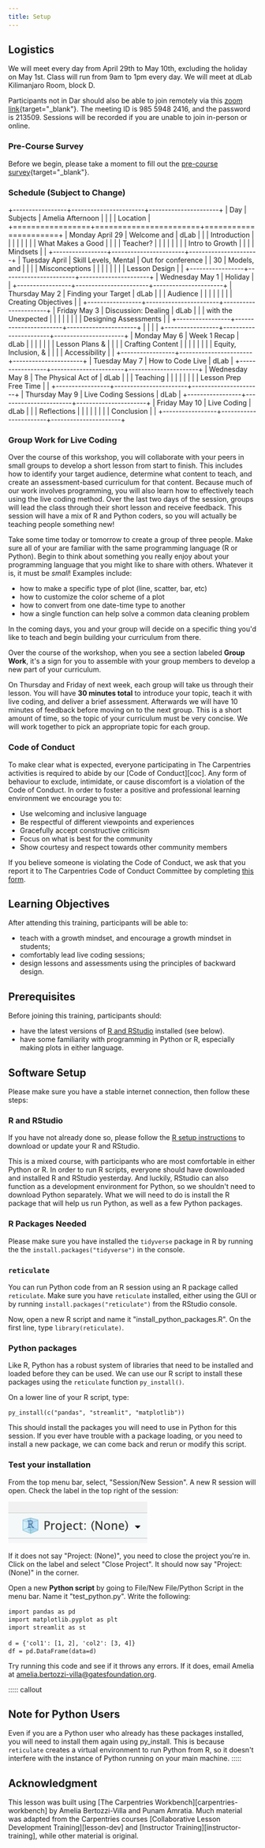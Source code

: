```yaml
---
title: Setup
---
```


## Logistics

We will meet every day from April 29th to May 10th, excluding the
holiday on May 1st. Class will run from 9am to 1pm every day. We will
meet at dLab Kilimanjaro Room, block D.

Participants not in Dar should also be able to join remotely via this
[zoom
link](https://zoom.us/j/98559482416?pwd=UzA3ZVFJNS9ZRnFYamhhUW1RVG5QUT09){target="_blank"}.
The meeting ID is 985 5948 2416, and the password is 213509. Sessions
will be recorded if you are unable to join in-person or online.

### Pre-Course Survey

Before we begin, please take a moment to fill out the [pre-course
survey](https://forms.gle/1eyZ96SjfWD9SLvc9){target="_blank"}.

### Schedule (Subject to Change)

+-----------------+-----------------------+----------------------+
| Day             | Subjects              | Amelia Afternoon     |
|                 |                       | Location             |
+=================+=======================+======================+
| Monday April 29 | Welcome and           | dLab                 |
|                 | Introduction          |                      |
|                 |                       |                      |
|                 | What Makes a Good     |                      |
|                 | Teacher?              |                      |
|                 |                       |                      |
|                 | Intro to Growth       |                      |
|                 | Mindsets              |                      |
+-----------------+-----------------------+----------------------+
| Tuesday April   | Skill Levels, Mental  | Out for conference   |
| 30              | Models, and           |                      |
|                 | Misconceptions        |                      |
|                 |                       |                      |
|                 | Lesson Design         |                      |
+-----------------+-----------------------+----------------------+
| Wednesday May 1 | Holiday               |                      |
+-----------------+-----------------------+----------------------+
| Thursday May 2  | Finding your Target   | dLab                 |
|                 | Audience              |                      |
|                 |                       |                      |
|                 | Creating Objectives   |                      |
+-----------------+-----------------------+----------------------+
| Friday May 3    | Discussion: Dealing   | dLab                 |
|                 | with the Unexpected   |                      |
|                 |                       |                      |
|                 | Designing Assessments |                      |
+-----------------+-----------------------+----------------------+
|                 |                       |                      |
+-----------------+-----------------------+----------------------+
| Monday May 6    | Week 1 Recap          | dLab                 |
|                 |                       |                      |
|                 | Lesson Plans &        |                      |
|                 | Crafting Content      |                      |
|                 |                       |                      |
|                 | Equity, Inclusion, &  |                      |
|                 | Accessibility         |                      |
+-----------------+-----------------------+----------------------+
| Tuesday May 7   | How to Code Live      | dLab                 |
+-----------------+-----------------------+----------------------+
| Wednesday May 8 | The Physical Act of   | dLab                 |
|                 | Teaching              |                      |
|                 |                       |                      |
|                 | Lesson Prep Free Time |                      |
+-----------------+-----------------------+----------------------+
| Thursday May 9  | Live Coding Sessions  | dLab                 |
+-----------------+-----------------------+----------------------+
| Friday May 10   | Live Coding           | dLab                 |
|                 | Reflections           |                      |
|                 |                       |                      |
|                 | Conclusion            |                      |
+-----------------+-----------------------+----------------------+

### Group Work for Live Coding

Over the course of this workshop, you will collaborate with your peers
in small groups to develop a short lesson from start to finish. This
includes how to identify your target audience, determine what content to
teach, and create an assessment-based curriculum for that content.
Because much of our work involves programming, you will also learn how
to effectively teach using the live coding method. Over the last two
days of the session, groups will lead the class through their short
lesson and receive feedback. This session will have a mix of R and
Python coders, so you will actually be teaching people something new!

Take some time today or tomorrow to create a group of three people. Make
sure all of your are familiar with the same programming language (R or
Python). Begin to think about something you really enjoy about your
programming language that you might like to share with others. Whatever
it is, it must be *small*! Examples include:

-   how to make a specific type of plot (line, scatter, bar, etc)
-   how to customize the color scheme of a plot
-   how to convert from one date-time type to another
-   how a single function can help solve a common data cleaning problem

In the coming days, you and your group will decide on a specific thing
you'd like to teach and begin building your curriculum from there.

Over the course of the workshop, when you see a section labeled **Group
Work**, it's a sign for you to assemble with your group members to
develop a new part of your curriculum.

On Thursday and Friday of next week, each group will take us through
their lesson. You will have **30 minutes total** to introduce your
topic, teach it with live coding, and deliver a brief assessment.
Afterwards we will have 10 minutes of feedback before moving on to the
next group. This is a short amount of time, so the topic of your
curriculum must be very concise. We will work together to pick an
appropriate topic for each group.

### Code of Conduct

To make clear what is expected, everyone participating in The
Carpentries activities is required to abide by our [Code of
Conduct][coc]. Any form of behaviour to exclude, intimidate, or cause
discomfort is a violation of the Code of Conduct. In order to foster a
positive and professional learning environment we encourage you to:

-   Use welcoming and inclusive language
-   Be respectful of different viewpoints and experiences
-   Gracefully accept constructive criticism
-   Focus on what is best for the community
-   Show courtesy and respect towards other community members

If you believe someone is violating the Code of Conduct, we ask that you
report it to The Carpentries Code of Conduct Committee by completing
[this form](https://goo.gl/forms/KoUfO53Za3apOuOK2).

## Learning Objectives

After attending this training, participants will be able to:

-   teach with a growth mindset, and encourage a growth mindset in
    students;
-   comfortably lead live coding sessions;
-   design lessons and assessments using the principles of backward
    design.

## Prerequisites

Before joining this training, participants should:

-   have the latest versions of [R and
    RStudio](https://bertozzivill.github.io/r-install-instructions)
    installed (see below).
-   have some familiarity with programming in Python or R, especially
    making plots in either language.

## Software Setup

Please make sure you have a stable internet connection, then follow these steps:

### R and RStudio

If you have not already done so, please follow the [R setup
instructions](https://bertozzivill.github.io/r-install-instructions) to
download or update your R and RStudio.

This is a mixed course, with participants who are most comfortable in either Python or R. In order to run R scripts, everyone should have downloaded and installed R and RStudio yesterday. And luckily, RStudio can also function as a development environment for Python, so we shouldn't need to download Python separately. What we will need to do is install the R package that will help us run Python, as well as a few Python packages.

### R Packages Needed
Please make sure you have installed the `tidyverse` package in R by running the the `install.packages("tidyverse")` in the console. 


### `reticulate`
You can run Python code from an R session using an R package called `reticulate`. Make sure you have `reticulate` installed, either using the GUI or by running `install.packages("reticulate")` from the RStudio console. 

Now, open a new R script and name it "install_python_packages.R". On the first line, type `library(reticulate)`.

### Python packages
Like R, Python has a robust system of libraries that need to be installed and loaded before they can be used. We can use our R script to install these packages using the `reticulate` function `py_install()`.

On a lower line of your R script, type:

```
py_install(c("pandas", "streamlit", "matplotlib"))
```

This should install the packages you will need to use in Python for this session. If you ever have trouble with a package loading, or you need to install a new package, we can come back and rerun or modify this script. 


### Test your installation

From the top menu bar, select, "Session/New Session". A new R session will open. Check the label in the top right of the session:

![](fig/rstudio_project.png)


If it does not say "Project: (None)", you need to close the project you're in. Click on the label and select "Close Project". It should now say "Project: (None)" in the corner.

Open a new **Python script** by going to File/New File/Python Script in the menu bar. Name it "test_python.py". Write the following: 

```
import pandas as pd
import matplotlib.pyplot as plt
import streamlit as st

d = {'col1': [1, 2], 'col2': [3, 4]}
df = pd.DataFrame(data=d)
```

Try running this code and see if it throws any errors. If it does, email Amelia at amelia.bertozzi-villa@gatesfoundation.org.


::::: callout

## Note for Python Users

Even if you are a Python user who already has these packages installed, you will need to install them again using py_install. This is because `reticulate` creates a virtual environment to run Python from R, so it doesn't interfere with the instance of Python running on your main machine.
:::::




## Acknowledgment

This lesson was built using [The Carpentries
Workbench][carpentries-workbench] by Amelia Bertozzi-Villa and Punam
Amratia. Much material was adapted from the Carpentries courses
[Collaborative Lesson Development Training][lesson-dev] and [Instructor
Training][instructor-training], while other material is original.
